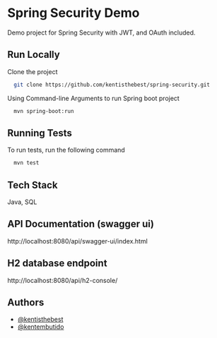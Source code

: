 
# Spring Security Demo

Demo project for Spring Security with JWT, and OAuth included.





## Run Locally

Clone the project

```bash
  git clone https://github.com/kentisthebest/spring-security.git
```

Using Command-line Arguments to run Spring boot project
```bash
  mvn spring-boot:run 
```

## Running Tests

To run tests, run the following command

```bash
  mvn test
```

## Tech Stack
Java, SQL

## API Documentation (swagger ui)

http://localhost:8080/api/swagger-ui/index.html

## H2 database endpoint

http://localhost:8080/api/h2-console/

## Authors

- [@kentisthebest](https://github.com/kentisthebest)
- [@kentembutido](https://github.com/kentembutido)
